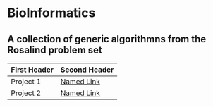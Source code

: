 # BioInformatics

## A collection of generic algorithmns from the Rosalind problem set

First Header  | Second Header
------------- | -------------
Project 1     | [Named Link](http://www.google.fr/ "Named link title")
Project 2     | [Named Link](http://www.google.fr/ "Named link title")
